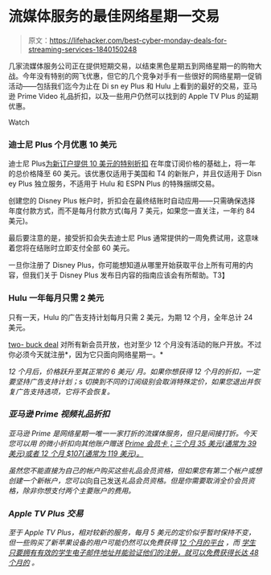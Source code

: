 # 流媒体服务的最佳网络星期一交易

> 原文：<https://lifehacker.com/best-cyber-monday-deals-for-streaming-services-1840150248>

几家流媒体服务公司正在提供短期交易，以结束黑色星期五到网络星期一的购物大战。今年没有特别的网飞优惠，但它的几个竞争对手有一些很好的网络星期一促销活动——包括我们迄今为止在 Di sn ey Plus 和 Hulu 上看到的最好的交易，亚马逊 Prime Video 礼品折扣，以及一些用户仍然可以找到的 Apple TV Plus 的延期优惠。

Watch

### 迪士尼 Plus 个月优惠 10 美元

迪士尼 Plus[为新订户提供 10 美元的特别折扣](https://www.disneyplus.com/) 在年度订阅价格的基础上，将一年的总价格降至 60 美元。该优惠仅适用于美国和 T4 的新账户，并且仅适用于 Disn ey Plus 独立服务，不适用于 Hulu 和 ESPN Plus 的特殊捆绑交易。

创建您的 Disney Plus 帐户时，折扣会在最终结账时自动应用——只需确保选择年度付款方式，而不是每月付款方式(每月 7 美元，如果您一直关注，一年约 84 美元)。

最后要注意的是，接受折扣会失去迪士尼 Plus 通常提供的一周免费试用，这意味着您将在结账时立即支付全部 60 美元。

一旦你注册了 Disney Plus，你可能想知道从哪里开始获取平台上所有可用的内容，但我们关于 Disney Plus 发布日内容的指南应该会有所帮助。T3】

### Hulu 一年每月只需 2 美元

只有一天，Hulu 的广告支持计划每月只需 2 美元，为期 12 个月，全年总计 24 美元。

[two- buck deal](https://www.hulu.com/welcome) 对所有新会员开放，也对至少 12 个月没有活动的账户开放。不过你必须今天就注册*，因为它只面向网络星期一。*

*12 个月后，价格跃升至其正常的 6 美元/ 月。如果你想获得 12 个月的折扣，一定要坚持广告支持计划；s 切换到不同的订阅级别会取消特殊定价，如果您退出并恢复广告支持选项，它将不会恢复。*

### *亚马逊 Prime 视频礼品折扣*

*亚马逊 Prime 是网络星期一唯一一家打折的流媒体服务，但只是间接打折。今天您可以用 的微小折扣向其他账户赠送 [Prime 会员卡；三个月 35 美元(通常为 39 美元)或者 12 个月 $107(通常为 119 美元)。](https://www.amazon.com/gp/prime/pipeline/prime_gifting_landing?asc_campaign=InlineText&asc_refurl=https://lifehacker.com/best-cyber-monday-deals-for-streaming-services-1840150248&asc_source=&tag=kinjalifehackerlink-20)*

*虽然您不能直接为自己的帐户购买这些礼品会员资格，但如果您有第二个帐户或想创建一个新帐户，您可以*向自己发送*礼品会员资格。但是你需要取消全价会员资格，除非你想支付两个主要账户的费用。*

### *Apple TV Plus 交易*

*至于 Apple TV Plus，相对较新的服务，每月 5 美元的定价似乎暂时保持不变，但一些购买了新苹果设备的用户可能仍然可以免费获得 [12 个月的平台](https://lifehacker.com/how-to-get-free-apple-tv-with-your-apple-device-1838412966) ，而 [学生只要拥有有效的学生电子邮件地址并能验证他们的注册，就可以免费获得长达 48 个月的](https://lifehacker.com/get-free-apple-tv-if-youre-a-student-1839476947) 。*